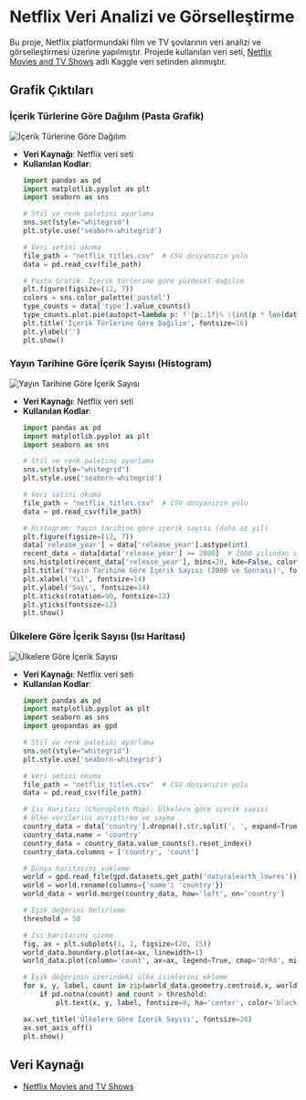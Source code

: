 # Netflix Veri Analizi ve Görselleştirme

Bu proje, Netflix platformundaki film ve TV şovlarının veri analizi ve görselleştirmesi üzerine yapılmıştır. Projede kullanılan veri seti, [Netflix Movies and TV Shows](https://www.kaggle.com/shivamb/netflix-shows) adlı Kaggle veri setinden alınmıştır.

## Grafik Çıktıları

### İçerik Türlerine Göre Dağılım (Pasta Grafik)

![İçerik Türlerine Göre Dağılım](pasta_grafik.png)

- **Veri Kaynağı**: Netflix veri seti
- **Kullanılan Kodlar**: 
    ```python
    import pandas as pd
    import matplotlib.pyplot as plt
    import seaborn as sns

    # Stil ve renk paletini ayarlama
    sns.set(style="whitegrid")
    plt.style.use('seaborn-whitegrid')

    # Veri setini okuma
    file_path = "netflix_titles.csv"  # CSV dosyanızın yolu
    data = pd.read_csv(file_path)

    # Pasta Grafik: İçerik türlerine göre yüzdesel dağılım
    plt.figure(figsize=(12, 7))
    colors = sns.color_palette('pastel')
    type_counts = data['type'].value_counts()
    type_counts.plot.pie(autopct=lambda p: f'{p:.1f}% ({int(p * len(data) / 100)})', startangle=90, colors=colors, textprops={'fontsize': 12})
    plt.title('İçerik Türlerine Göre Dağılım', fontsize=16)
    plt.ylabel('')
    plt.show()
    ```

### Yayın Tarihine Göre İçerik Sayısı (Histogram)

![Yayın Tarihine Göre İçerik Sayısı](histogram.png)

- **Veri Kaynağı**: Netflix veri seti
- **Kullanılan Kodlar**: 
    ```python
    import pandas as pd
    import matplotlib.pyplot as plt
    import seaborn as sns

    # Stil ve renk paletini ayarlama
    sns.set(style="whitegrid")
    plt.style.use('seaborn-whitegrid')

    # Veri setini okuma
    file_path = "netflix_titles.csv"  # CSV dosyanızın yolu
    data = pd.read_csv(file_path)

    # Histogram: Yayın tarihine göre içerik sayısı (daha az yıl)
    plt.figure(figsize=(12, 7))
    data['release_year'] = data['release_year'].astype(int)
    recent_data = data[data['release_year'] >= 2000]  # 2000 yılından sonraki verileri al
    sns.histplot(recent_data['release_year'], bins=20, kde=False, color='skyblue')
    plt.title('Yayın Tarihine Göre İçerik Sayısı (2000 ve Sonrası)', fontsize=16)
    plt.xlabel('Yıl', fontsize=14)
    plt.ylabel('Sayı', fontsize=14)
    plt.xticks(rotation=90, fontsize=12)
    plt.yticks(fontsize=12)
    plt.show()
    ```

### Ülkelere Göre İçerik Sayısı (Isı Haritası)

![Ülkelere Göre İçerik Sayısı](isi_haritasi.png)

- **Veri Kaynağı**: Netflix veri seti
- **Kullanılan Kodlar**: 
    ```python
    import pandas as pd
    import matplotlib.pyplot as plt
    import seaborn as sns
    import geopandas as gpd

    # Stil ve renk paletini ayarlama
    sns.set(style="whitegrid")
    plt.style.use('seaborn-whitegrid')

    # Veri setini okuma
    file_path = "netflix_titles.csv"  # CSV dosyanızın yolu
    data = pd.read_csv(file_path)

    # Isı Haritası (Choropleth Map): Ülkelere göre içerik sayısı
    # Ülke verilerini ayrıştırma ve sayma
    country_data = data['country'].dropna().str.split(', ', expand=True).stack().reset_index(level=1, drop=True)
    country_data.name = 'country'
    country_data = country_data.value_counts().reset_index()
    country_data.columns = ['country', 'count']

    # Dünya haritasını yükleme
    world = gpd.read_file(gpd.datasets.get_path('naturalearth_lowres'))
    world = world.rename(columns={'name': 'country'})
    world_data = world.merge(country_data, how='left', on='country')

    # Eşik değerini belirleme
    threshold = 50

    # Isı haritasını çizme
    fig, ax = plt.subplots(1, 1, figsize=(20, 15))
    world_data.boundary.plot(ax=ax, linewidth=1)
    world_data.plot(column='count', ax=ax, legend=True, cmap='OrRd', missing_kwds={"color": "lightgrey"}, edgecolor='black', linewidth=0.4)

    # Eşik değerinin üzerindeki ülke isimlerini ekleme
    for x, y, label, count in zip(world_data.geometry.centroid.x, world_data.geometry.centroid.y, world_data['country'], world_data['count']):
        if pd.notna(count) and count > threshold:
            plt.text(x, y, label, fontsize=8, ha='center', color='black')

    ax.set_title('Ülkelere Göre İçerik Sayısı', fontsize=20)
    ax.set_axis_off()
    plt.show()
    ```

## Veri Kaynağı

- [Netflix Movies and TV Shows](https://www.kaggle.com/shivamb/netflix-shows)
